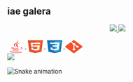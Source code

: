 ## iae galera
<div align="center">
  <a href="https://github.com/anderoot">
 <img height="180em" src="https://github-readme-stats.vercel.app/api?username=anderoot&show_icons=true&theme=dracula&include_all_commits=true&count_private=true"/>
  <img height="180em" src="https://github-readme-stats.vercel.app/api/top-langs/?username=anderoot&layout=compact&langs_count=7&theme=dracula"/>
</div>
<div style="display: inline_block"><br>

</div>
  <img align="center" alt="ande-java" height="30" width="40" src="https://raw.githubusercontent.com/devicons/devicon/master/icons/java/java-plain.svg">

  <!--<img align="center" alt="ande-Js" height="30" width="40" src="https://raw.githubusercontent.com/devicons/devicon/master/icons/javascript/javascript-plain.svg">-->

  <img align="center" alt="ande-HTML" height="30" width="40" src="https://raw.githubusercontent.com/devicons/devicon/master/icons/html5/html5-original.svg">
  <img align="center" alt="ande-CSS" height="30" width="40" src="https://raw.githubusercontent.com/devicons/devicon/master/icons/css3/css3-original.svg">
  <img align="center" alt="ande-CSS" height="30" width="40" src="https://raw.githubusercontent.com/devicons/devicon/master/icons/git/git-original.svg">
</div>
  
 
<div> 
  <a href="https://instagram.com/ande.root" target="_blank"><img src="https://img.shields.io/badge/-Instagram-%23E4405F?style=for-the-badge&logo=instagram&logoColor=white" target="_blank"></a>

  
![Snake animation](https://github.com/anderoot/anderoot/blob/output/github-contribution-grid-snake.svg)
</div>


 
